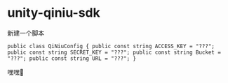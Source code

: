 # unity-qiniu-sdk

新建一个脚本

`public class QiNiuConfig
{
    public const string ACCESS_KEY = "???";
    public const string SECRET_KEY = "???";
    public const string Bucket = "???";
    public const string URL = "???";
}`

嘿嘿🤭
